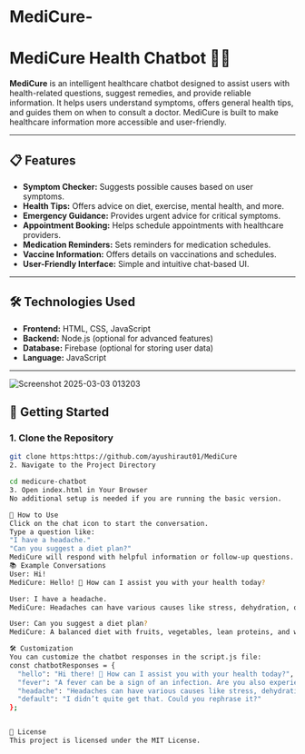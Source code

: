 # MediCure-


# MediCure Health Chatbot 🤖🏥

**MediCure** is an intelligent healthcare chatbot designed to assist users with health-related questions, suggest remedies, and provide reliable information. It helps users understand symptoms, offers general health tips, and guides them on when to consult a doctor. MediCure is built to make healthcare information more accessible and user-friendly.

---

## 📋 Features

- **Symptom Checker:** Suggests possible causes based on user symptoms.
- **Health Tips:** Offers advice on diet, exercise, mental health, and more.
- **Emergency Guidance:** Provides urgent advice for critical symptoms.
- **Appointment Booking:** Helps schedule appointments with healthcare providers.
- **Medication Reminders:** Sets reminders for medication schedules.
- **Vaccine Information:** Offers details on vaccinations and schedules.
- **User-Friendly Interface:** Simple and intuitive chat-based UI.

---

## 🛠️ Technologies Used

- **Frontend:** HTML, CSS, JavaScript  
- **Backend:** Node.js (optional for advanced features)  
- **Database:** Firebase (optional for storing user data)  
- **Language:** JavaScript  

---
![Screenshot 2025-03-03 013203](https://github.com/user-attachments/assets/d2a0503b-f96b-416c-aed7-26a5d27ccca4)


## 🚀 Getting Started

### 1. Clone the Repository

```bash
git clone https:https://github.com/ayushiraut01/MediCure
2. Navigate to the Project Directory

cd medicure-chatbot
3. Open index.html in Your Browser
No additional setup is needed if you are running the basic version.

📄 How to Use
Click on the chat icon to start the conversation.
Type a question like:
"I have a headache."
"Can you suggest a diet plan?"
MediCure will respond with helpful information or follow-up questions.
📚 Example Conversations
User: Hi!
MediCure: Hello! 🏥 How can I assist you with your health today?

User: I have a headache.
MediCure: Headaches can have various causes like stress, dehydration, or sinus issues. How severe is the pain on a scale of 1 to 10?

User: Can you suggest a diet plan?
MediCure: A balanced diet with fruits, vegetables, lean proteins, and whole grains is ideal. Need a sample meal plan?

🛠️ Customization
You can customize the chatbot responses in the script.js file:
const chatbotResponses = {
  "hello": "Hi there! 🏥 How can I assist you with your health today?",
  "fever": "A fever can be a sign of an infection. Are you also experiencing chills, headaches, or body aches?",
  "headache": "Headaches can have various causes like stress, dehydration, or sinus issues.",
  "default": "I didn’t quite get that. Could you rephrase it?"
};


📜 License
This project is licensed under the MIT License.






